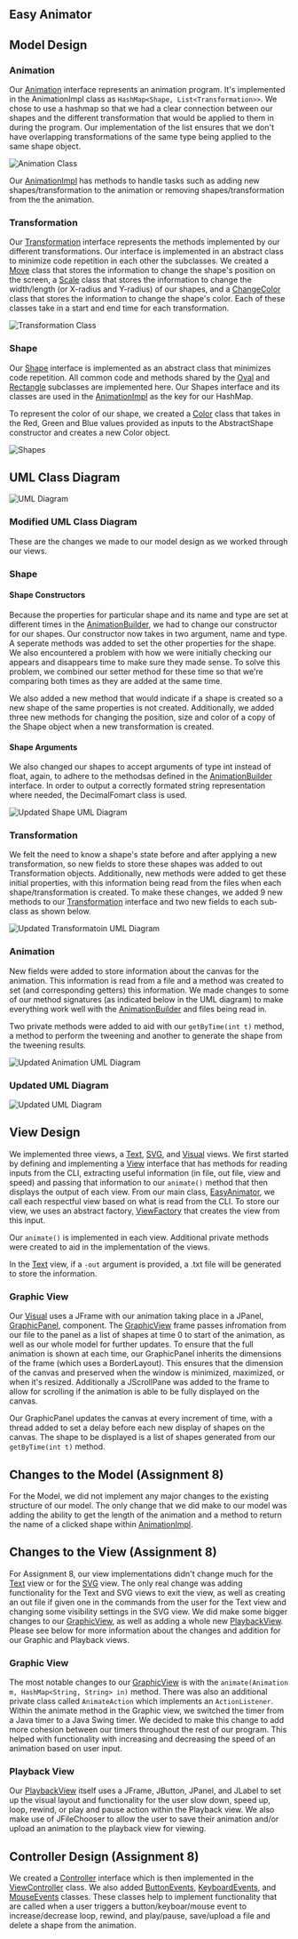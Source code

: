 ## Easy Animator

## Model Design
### Animation

Our [Animation](../src/cs5004/animator/model/Animation.java) interface represents an animation program.
It's implemented in the AnimationImpl class as `HashMap<Shape, List<Transformation>>`.
We chose to use a hashmap so that we had a clear connection between our shapes and the different
transformation that would be applied to them in during the program. Our implementation of the
list ensures that we don't have overlapping transformations of the same type being applied to the
same shape object.

![Animation Class](images/Animation.jpeg)


Our [AnimationImpl](../src/cs5004/animator/model/AnimationImpl.java) has methods to handle tasks such
as adding new shapes/transformation to the animation or removing shapes/transformation from the the
animation.

### Transformation

Our [Transformation](../src/cs5004/animator/model/Transformation.java) interface represents the methods
implemented by our different transformations. Our interface is implemented in an abstract class to
minimize code repetition in each other the subclasses. We created a [Move](../src/cs5004/animator/model/Move.java)
class that stores the information to change the shape's position on the screen, a [Scale](../src/cs5004/animator/model/Scale.java)
class that stores the information to change the width/length (or X-radius and Y-radius) of our
shapes, and a [ChangeColor](../src/cs5004/animator/model/ChangeColor.java) class that stores the
information to change the shape's color. Each of these classes take in a start and end time for
each transformation.

![Transformation Class](images/Transformation.jpeg)

### Shape

Our [Shape](../src/cs5004/animator/model/Shape.java) interface is implemented as an abstract class that
minimizes code repetition. All common code and methods shared by the [Oval](../src/cs5004/animator/model/Oval.java)
and [Rectangle](../src/cs5004/animator/model/Rectangle.java) subclasses are implemented here. Our Shapes interface
and its classes are used in the [AnimationImpl](../src/cs5004/animator/model/AnimationImpl.java) as
the key for our HashMap.

To represent the color of our shape, we created a [Color](../src/cs5004/animator/model/Color.java)
class that takes in the Red, Green and Blue values provided as inputs to the AbstractShape
constructor and creates a new Color object.

![Shapes](images/Shapes.jpeg)

## UML Class Diagram

![UML Diagram](images/Animator.jpeg)

### Modified UML Class Diagram
These are the changes we made to our model design as we worked through our views.

### Shape
#### Shape Constructors
Because the properties for particular shape and its name and type are set at different times in the
[AnimationBuilder](../src/cs5004/animator/util/AnimationBuilder.java), we had to change our
constructor for our shapes. Our constructor now takes in two argument, name and type. A seperate
methods was added to set the other properties for the shape. We also encountered a problem with how
we were initially checking our appears and disappears time to make sure they made sense. To solve this
problem, we combined our setter method for these time so that we're comparing both times as they are
added at the same time.

We also added a new method that would indicate if a shape is created so a new shape of the same properties
is not created. Additionally, we added three new methods for changing the position, size and color
of a copy of the Shape object when a new transformation is created.

#### Shape Arguments
We also changed our shapes to accept arguments of type int instead of float, again, to adhere to the
methodsas defined in the [AnimationBuilder](../src/cs5004/animator/util/AnimationBuilder.java)
interface. In order to output a correctly formated string representation where needed, the
DecimalFomart class is used.

![Updated Shape UML Diagram](images/Shapes2.jpeg)

### Transformation

We felt the need to know a shape's state before and after applying a new transformation, so new fields
to store these shapes was added to out Transformation objects. Additionally, new methods were added to get
these initial properties, with this information being read from the files when each shape/transformation
is created. To make these changes, we added 9 new methods to our [Transformation](../src/cs5004/animator/model/Transformation.java)
interface and two new fields to each sub-class as shown below.

![Updated Transformatoin UML Diagram](images/Transformation2.jpeg)

### Animation

New fields were added to store information about the canvas for the animation. This information
is read from a file and a method was created to set (and corresponding getters) this information.
We made changes to some of our method signatures (as indicated below in the UML diagram) to make
everything work well with the [AnimationBuilder](../src/cs5004/animator/util/AnimationBuilder.java) and
files being read in.

Two private methods were added to aid with our ```getByTime(int t)``` method, a method to perform the
tweening and another to generate the shape from the tweening results.

![Updated Animation UML Diagram](images/Animation2.jpeg)

### Updated UML Diagram

![Updated UML Diagram](images/Animator2.jpeg)

## View Design
We implemented three views, a [Text](../src/cs5004/animator/view/TextView.java), [SVG](../src/cs5004/animator/view/SVGView.java),
and [Visual](../src/cs5004/animator/view/GraphicView.java) views. We first started by defining and implementing
a [View](../src/cs5004/animator/view/View.java) interface that has methods for reading inputs from the
CLI, extracting useful information (in file, out file, view and speed) and passing that information
to our ```animate()``` method that then displays the output of each view. From our main class,
[EasyAnimator](../src/cs5004/animator/EasyAnimator.java), we call each respectful view based on what
is read from the CLI. To store our view, we uses an abstract factory, [ViewFactory](../src/cs5004/animator/view/ViewFactory.java)
that creates the view from this input.

Our ```animate()``` is implemented in each view. Additional private methods were created to aid in
the implementation of the views.

In the [Text](../src/cs5004/animator/view/TextView.java) view, if a ```-out``` argument is provided,
a .txt file will be generated to store the information.

### Graphic View

Our [Visual](../src/cs5004/animator/view/GraphicView.java) uses a JFrame with our animation taking
place in a JPanel, [GraphicPanel](../src/cs5004/animator/view/GraphicPanel.java), component.
The [GraphicView](../src/cs5004/animator/view/GraphicView.java) frame passes infromation from our file to the panel as
a list of shapes at time 0 to start of the animation, as well as our whole model for further updates.
To ensure that the full animation is shown at each time, our GraphicPanel inherits the dimensions of
the frame (which uses a BorderLayout). This ensures that the dimension of the canvas and preserved when
the window is minimized, maximized, or when it's resized. Additionally a JScrollPane was added to the
frame to allow for scrolling if the animation is able to be fully displayed on the canvas.

Our GraphicPanel updates the canvas at every increment of time, with a thread added to set a delay
before each new display of shapes on the canvas. The shape to be displayed is a list of shapes generated
from our ```getByTime(int t)``` method.

## Changes to the Model (Assignment 8)

For the Model, we did not implement any major changes to the existing structure of our model. The
only change that we did make to our model was adding the ability to get the length of the animation
and a method to return the name of a clicked shape within [AnimationImpl](../src/cs5004/animator/model/AnimationImpl.java).

## Changes to the View (Assignment 8)

For Assignment 8, our view implementations didn't change much for the
[Text](../src/cs5004/animator/view/TextView.java) view or for the
[SVG](../src/cs5004/animator/view/SVGView.java) view. The only real change was adding functionality
for the Text and SVG views to exit the view, as well as creating an out file if given one in the
commands from the user for the Text view and changing some visibility settings in the SVG view.
We did make some bigger changes to our [GraphicView](../src/cs5004/animator/view/GraphicView.java),
as well as adding a whole new [PlaybackView](../src/cs5004/animator/view/PlaybackView.java).
Please see below for more information about the changes and addition for our Graphic and Playback
views.


### Graphic View

The most notable changes to our [GraphicView](../src/cs5004/animator/view/GraphicView.java) is
with the ```animate(Animation m, HashMap<String, String> in)``` method. There was also an additional
private class called ```AnimateAction``` which implements an ```ActionListener```. Within the
animate method in the Graphic view, we switched the timer from a Java timer to a Java Swing timer.
We decided to make this change to add more cohesion between our timers throughout the rest of our program.
This helped with functionality with increasing and decreasing the speed of an animation based on
user input.

### Playback View

Our [PlaybackView](../src/cs5004/animator/view/PlaybackView.java) itself uses a JFrame, JButton,
JPanel, and JLabel to set up the visual layout and functionality for the user slow down, speed up,
loop, rewind, or play and pause action within the Playback view. We also make use of
JFileChooser to allow the user to save their animation and/or upload an animation to the playback view for viewing.

## Controller Design (Assignment 8)

We created a [Controller](../src/cs5004/animator/controller/Controller.java) interface which is
then implemented in the [ViewController](../src/cs5004/animator/controller/ViewController.java)
class. We also added [ButtonEvents](../src/cs5004/animator/controller/ButtonEvents.java),
[KeyboardEvents](../src/cs5004/animator/controller/KeyboardEvents.java), and
[MouseEvents](../src/cs5004/animator/view/MouseEventListener.java) classes. These classes help to
implement functionality that are called when a user triggers a button/keyboar/mouse event to increase/decrease
loop, rewind, and play/pause, save/upload a file and delete a shape from the animation.